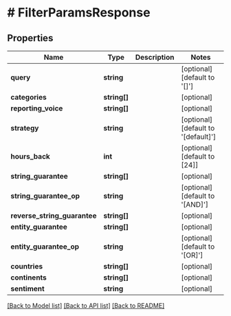 # # FilterParamsResponse

## Properties

Name | Type | Description | Notes
------------ | ------------- | ------------- | -------------
**query** | **string** |  | [optional] [default to '[]']
**categories** | **string[]** |  | [optional]
**reporting_voice** | **string[]** |  | [optional]
**strategy** | **string** |  | [optional] [default to '[default]']
**hours_back** | **int** |  | [optional] [default to [24]]
**string_guarantee** | **string[]** |  | [optional]
**string_guarantee_op** | **string** |  | [optional] [default to '[AND]']
**reverse_string_guarantee** | **string[]** |  | [optional]
**entity_guarantee** | **string[]** |  | [optional]
**entity_guarantee_op** | **string** |  | [optional] [default to '[OR]']
**countries** | **string[]** |  | [optional]
**continents** | **string[]** |  | [optional]
**sentiment** | **string** |  | [optional]

[[Back to Model list]](../../README.md#models) [[Back to API list]](../../README.md#endpoints) [[Back to README]](../../README.md)

